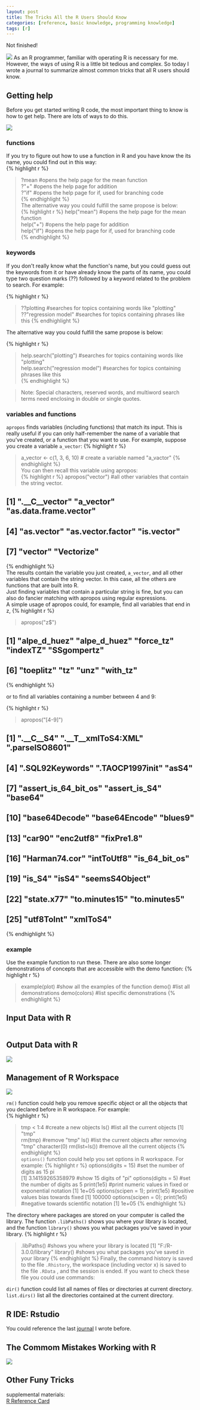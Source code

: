 ```yaml
---
layout: post
title: The Tricks All the R Users Should Know
categories: [reference, basic knowledge, programming knowledge]
tags: [r]
---
```

Not finished!

![](http://i.imgur.com/qr0x52s.png)
As an R programmer, familiar with operating R is necessary for me. However, the ways of using R is a little bit tedious and complex. So today I wrote a journal to summarize almost common tricks that all R users should know. 

## Getting help

Before you get started writing R code, the most important thing to know is how to get help. There are lots of ways to do this. 

![](http://i.imgur.com/1vW6GYX.png)

### functions
If you try to figure out how to use a function in R and you have know the its name, you could find out in this way:  
{% highlight r %}
> ?mean                  #opens the help page for the mean function  
> ?"+"                   #opens the help page for addition  
> ?"if"                  #opens the help page for if, used for branching code   
{% endhighlight %}  
The alternative way you could fulfill the same propose is below:  
{% highlight r %}
> help("mean")           #opens the help page for the mean function   
> help("+")              #opens the help page for addition   
> help("if")             #opens the help page for if, used for branching code   
{% endhighlight %}   

### keywords
If you don't really know what the function's name, but you could guess out the keywords from it or have already know the parts of its name, you could type two question marks (??) followed by a keyword related to the problem to search. For example:  

{% highlight r %}
> ??plotting             #searches for topics containing words like "plotting"
> ??"regression model"   #searches for topics containing phrases like this
{% endhighlight %}  

The alternative way you could fulfill the same propose is below:  

{% highlight r %}   
> help.search("plotting")          #searches for topics containing words like "plotting"   
> help.search("regression model")  #searches for topics containing phrases like this   
{% endhighlight %}  

> Note: Special characters, reserved words, and multiword search terms need enclosing in double or single quotes.    

### variables and functions

```apropos``` finds variables (including functions) that match its input. This is really useful if you can only half-remember the name of a variable that you’ve created, or a function that you want to use. For example, suppose you create a variable ```a_vector```:
{% highlight r %}
> a_vector <- c(1, 3, 6, 10)    # create a variable named "a_vactor"
{% endhighlight %}  
You can then recall this variable using apropos:   
{% highlight r %}
> apropos("vector")           #all other variables that contain the string vector.
## [1] ".__C__vector"         "a_vector"             "as.data.frame.vector"   
## [4] "as.vector"            "as.vector.factor"     "is.vector"   
## [7] "vector"               "Vectorize"  
{% endhighlight %}  
The results contain the variable you just created, ```a_vector```, and all other variables that contain the string vector. In this case, all the others are functions that are built into R.   
Just finding variables that contain a particular string is fine, but you can also do fancier matching with apropos using regular expressions.   
A simple usage of apropos could, for example, find all variables that end in z, 
{% highlight r %}
> apropos("z$")   
## [1] "alpe_d_huez" "alpe_d_huez" "force_tz"    "indexTZ"     "SSgompertz"   
## [6] "toeplitz"    "tz"          "unz"         "with_tz"   
{% endhighlight %}  

or to find all variables containing a number between 4 and 9:  

{% highlight r %}
> apropos("[4-9]")   
##  [1] ".__C__S4"            ".__T__xmlToS4:XML"   ".parseISO8601"   
##  [4] ".SQL92Keywords"      ".TAOCP1997init"      "asS4"   
##  [7] "assert_is_64_bit_os" "assert_is_S4"        "base64"   
## [10] "base64Decode"        "base64Encode"        "blues9"   
## [13] "car90"               "enc2utf8"            "fixPre1.8"   
## [16] "Harman74.cor"        "intToUtf8"           "is_64_bit_os"   
## [19] "is_S4"               "isS4"                "seemsS4Object"   
## [22] "state.x77"           "to.minutes15"        "to.minutes5"   
## [25] "utf8ToInt"           "xmlToS4"   
{% endhighlight %}  

### example  

Use the example function to run these. There are also some longer demonstrations of concepts that are accessible with the demo function:
{% highlight r %}
> example(plot)  #show all the examples of the function
> demo()         #list all demonstrations
> demo(colors)   #list specific demonstrations 
{% endhighlight %} 

### 



## Input Data with R  

![]()

## Output Data with R

![](http://i.imgur.com/r0rarwQ.png)  

## Management of R Workspace

![](http://i.imgur.com/DJEiFcS.png)   

```rm()``` function could help you remove specific object or all the objects that you declared before in R workspace. For example:  
{% highlight r %}
> tmp < 1:4             #create a new objects
> ls()                  #list all the current objects
[1] "tmp"                 
> rm(tmp)               #remove "tmp"
> ls()                  #list the current objects after removing "tmp"
character(0)
> rm(list=ls())         #remove all the current objects
{% endhighlight %}   
```options()``` function could help you set options in R workspace. For example:
{% highlight r %}
> options(digits = 15)              #set the number of digits as 15
> pi                                
[1] 3.14159265358979                #show 15 digits of "pi" 
> options(digits = 5)               #set the number of digits as 5
> print(1e5)                        #print numeric values in fixed or exponential notation
[1] 1e+05
> options(scipen = 1); print(1e5)   #positive values bias towards fixed
[1] 100000
> options(scipen = 0); print(1e5)   #negative towards scientific notation
[1] 1e+05
{% endhighlight %}

The directory where packages are stored on your computer is called the library. The function ```.libPaths()``` shows you where your library is located, and the function ```library()``` shows you what packages you’ve saved in your library.
{% highlight r %}
> .libPaths()        #shows you where your library is located
[1] "F:/R-3.0.0/library"
> library()          #shows you what packages you’ve saved in your library
{% endhighlight %} 
Finally, the command history is saved to the file ```.Rhistory```, the workspace (including vector  x) is saved to the
file ```.RData``` , and the session is ended. If you want to check these file you could use commands:

```dir()``` function could list all  names of files or directories at current directory. ```list.dirs()``` list all the directories contained at the current directory.  

## R IDE: **Rstudio**

You could reference the last [journal](http://lushen.github.com/en/2013/01/IDE-2013/) I wrote before.  

## The Commom Mistakes Working with R

![](http://i.imgur.com/BFCC4zC.png)

## Other Funy Tricks

supplemental materials:   
<a href="/books/Short-refcard.pdf"> R Reference Card </a>

